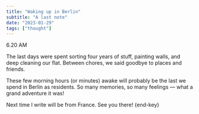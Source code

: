 ```yaml
---
title: "Waking up in Berlin"
subtitle: "A last note"
date: "2023-01-29"
tags: ["thought"]
---
```


6.20 AM

The last days were spent sorting four years of stuff, painting walls, and deep cleaning our flat. Between chores, we said goodbye to places and friends.

These few morning hours (or minutes) awake will probably be the last we spend in Berlin as residents. So many memories, so many feelings — what a grand adventure it was!

Next time I write will be from France. See you there! {end-key}
